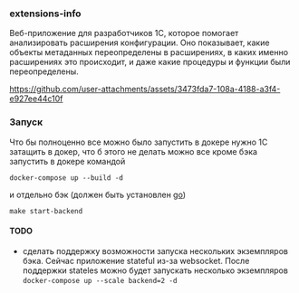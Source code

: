 ### extensions-info
Веб-приложение для разработчиков 1С, которое помогает анализировать расширения конфигурации.
Оно показывает, какие объекты метаданных переопределены в расширениях, в каких именно расширениях это происходит, и даже какие процедуры и функции были переопределены.

https://github.com/user-attachments/assets/3473fda7-108a-4188-a3f4-e927ee44c10f


### Запуск

Что бы полноценно все можно было запустить в докере нужно 1С 
затащить в докер, что б этого не делать можно все кроме бэка запустить в докере
командой
 ```
docker-compose up --build -d
 ```
и отдельно бэк (должен быть установлен [go](https://go.dev/dl/)) 
```
make start-backend 
```


#### TODO
- сделать поддержку возможности запуска нескольких экземпляров бэка. 
Сейчас приложение stateful из-за websocket. После поддержки stateles можно будет запускать несколько экземпляров
`docker-compose up --scale backend=2 -d`